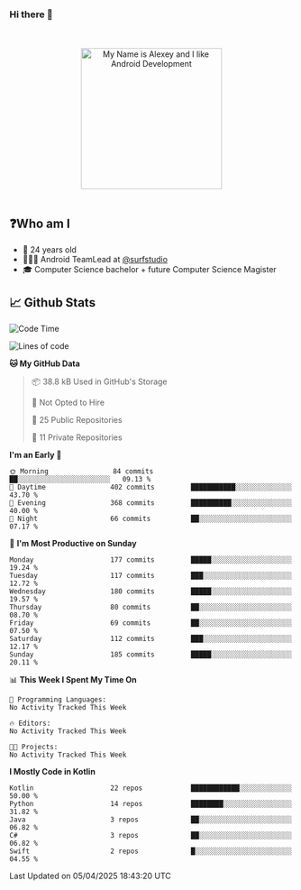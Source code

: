 ### Hi there 👋

<!-- [![Alex's GitHub stats](https://github-readme-stats.vercel.app/api?username=blessedbyjobs)](https://github.com/anuraghazra/github-readme-stats) -->

<!--
**blessedbyjobs/blessedbyjobs** is a ✨ _special_ ✨ repository because its `README.md` (this file) appears on your GitHub profile.


Here are some ideas to get you started:

- 🔭 I’m currently working on ...
- 🌱 I’m currently learning ...
- 👯 I’m looking to collaborate on ...
- 🤔 I’m looking for help with ...
- 💬 Ask me about ...
- 📫 How to reach me: ...
- 😄 Pronouns: ...
- ⚡ Fun fact: ...
-->

<div align="center">
  <br />
  <br />
  <img height="250" alt="My Name is Alexey and I like Android Development" src="images/maxwell_cat.gif" />
  <br />
  <br />

</div>

## ❓Who am I

- 🤵 24 years old
- 👨🏼‍💻 Android TeamLead at [@surfstudio](https://github.com/surfstudio)
- 🎓 Computer Science bachelor + future Computer Science Magister

## 📈 Github Stats

<!--START_SECTION:waka-->
![Code Time](http://img.shields.io/badge/Code%20Time-0%20secs-blue)

![Lines of code](https://img.shields.io/badge/From%20Hello%20World%20I%27ve%20Written-341.5%20thousand%20lines%20of%20code-blue)

**🐱 My GitHub Data** 

> 📦 38.8 kB Used in GitHub's Storage 
 > 
> 🚫 Not Opted to Hire
 > 
> 📜 25 Public Repositories 
 > 
> 🔑 11 Private Repositories 
 > 
**I'm an Early 🐤** 

```text
🌞 Morning                84 commits          ██░░░░░░░░░░░░░░░░░░░░░░░   09.13 % 
🌆 Daytime                402 commits         ███████████░░░░░░░░░░░░░░   43.70 % 
🌃 Evening                368 commits         ██████████░░░░░░░░░░░░░░░   40.00 % 
🌙 Night                  66 commits          ██░░░░░░░░░░░░░░░░░░░░░░░   07.17 % 
```
📅 **I'm Most Productive on Sunday** 

```text
Monday                   177 commits         █████░░░░░░░░░░░░░░░░░░░░   19.24 % 
Tuesday                  117 commits         ███░░░░░░░░░░░░░░░░░░░░░░   12.72 % 
Wednesday                180 commits         █████░░░░░░░░░░░░░░░░░░░░   19.57 % 
Thursday                 80 commits          ██░░░░░░░░░░░░░░░░░░░░░░░   08.70 % 
Friday                   69 commits          ██░░░░░░░░░░░░░░░░░░░░░░░   07.50 % 
Saturday                 112 commits         ███░░░░░░░░░░░░░░░░░░░░░░   12.17 % 
Sunday                   185 commits         █████░░░░░░░░░░░░░░░░░░░░   20.11 % 
```


📊 **This Week I Spent My Time On** 

```text
💬 Programming Languages: 
No Activity Tracked This Week

🔥 Editors: 
No Activity Tracked This Week

🐱‍💻 Projects: 
No Activity Tracked This Week
```

**I Mostly Code in Kotlin** 

```text
Kotlin                   22 repos            ████████████░░░░░░░░░░░░░   50.00 % 
Python                   14 repos            ████████░░░░░░░░░░░░░░░░░   31.82 % 
Java                     3 repos             ██░░░░░░░░░░░░░░░░░░░░░░░   06.82 % 
C#                       3 repos             ██░░░░░░░░░░░░░░░░░░░░░░░   06.82 % 
Swift                    2 repos             █░░░░░░░░░░░░░░░░░░░░░░░░   04.55 % 
```




 Last Updated on 05/04/2025 18:43:20 UTC
<!--END_SECTION:waka-->
